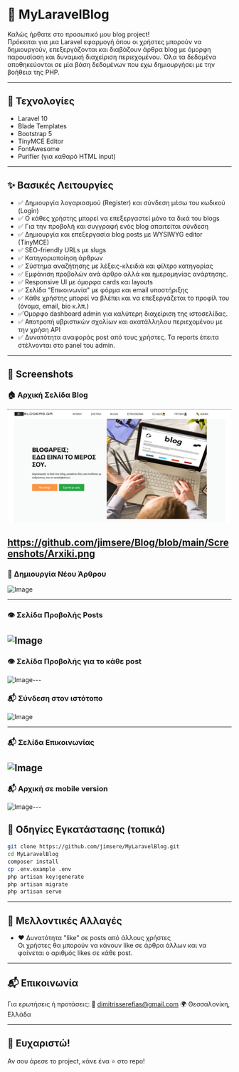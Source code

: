 # 📝 MyLaravelBlog

Καλώς ήρθατε στο προσωπικό μου blog project!  
Πρόκειται για μια Laravel εφαρμογή όπου οι χρήστες μπορούν να δημιουργούν, επεξεργάζονται και διαβάζουν άρθρα blog με όμορφη παρουσίαση και δυναμική διαχείριση περιεχομένου. Όλα τα δεδομένα αποθηκεύονται σε μία βάση δεδομένων που εχω δημιουργήσει με την βοήθεια της PHP.

---

## 🔧 Τεχνολογίες

- Laravel 10
- Blade Templates
- Bootstrap 5
- TinyMCE Editor
- FontAwesome
- Purifier (για καθαρό HTML input)

---

## ✨ Βασικές Λειτουργίες

- ✅ Δημιουργία λογαριασμού (Register) και σύνδεση μέσω του κωδικού (Login)
- ✅ Ο κάθες χρήστης μπορεί να επεξεργαστεί μόνο τα δικά του blogs
- ✅ Για την προβολή και συγγραφή ενός blog απαιτείται σύνδεση
- ✅ Δημιουργία και επεξεργασία blog posts με WYSIWYG editor (TinyMCE)
- ✅ SEO-friendly URLs με slugs
- ✅ Κατηγοριοποίηση άρθρων
- ✅ Σύστημα αναζήτησης με λέξεις-κλειδιά και φίλτρο κατηγορίας
- ✅ Εμφάνιση προβολών ανά άρθρο αλλά και ημερομηνίας ανάρτησης.
- ✅ Responsive UI με όμορφα cards και layouts
- ✅ Σελίδα "Επικοινωνία" με φόρμα και email υποστήριξης
- ✅ Κάθε χρήστης μπορεί να βλέπει και να επεξεργάζεται το προφίλ του (όνομα, email, bio κ.λπ.)
- ✅Όμορφο dashboard admin για καλύτερη διαχείριση της ιστοσελίδας.
- ✅ Αποτροπή υβριστικών σχολίων και ακατάλληλου περιεχομένου με την χρήση API
- ✅ Δυνατότητα αναφοράς post από τους χρήστες. Τα reports έπειτα στέλνονται στο panel του admin.

---

## 📸 Screenshots

### 🏠 Αρχική Σελίδα Blog

![Image](Screenshots/Arxiki.png)

https://github.com/jimsere/Blog/blob/main/Screenshots/Arxiki.png
---

### 📝 Δημιουργία Νέου Άρθρου

![Image](https://github.com/user-attachments/assets/52127cd0-6ca1-464c-8d7d-2ccf59842b05)

---

### 👁️ Σελίδα Προβολής Posts

![Image](https://github.com/user-attachments/assets/fa7f4a2c-a102-4d97-9b19-b6f8e70066ff)
---
### 👁️ Σελίδα Προβολής για το κάθε post

![Image](https://github.com/user-attachments/assets/62df2474-97d9-45cf-891d-ffecf05e4af8)---
### 📬 Σύνδεση στον ιστότοπο

![Image](https://github.com/user-attachments/assets/050d145b-d1a3-4f6a-b0e9-9c7da0b4d40f)

---
### 📬 Σελίδα Επικοινωνίας

![Image](https://github.com/user-attachments/assets/8c759246-2543-472a-96ab-96881afd8458)
---
### 📬 Αρχική σε mobile version

![Image](https://github.com/user-attachments/assets/81ae1c6d-9088-4839-8508-bc836c78e305)---
## 🚀 Οδηγίες Εγκατάστασης (τοπικά)

```bash
git clone https://github.com/jimsere/MyLaravelBlog.git
cd MyLaravelBlog
composer install
cp .env.example .env
php artisan key:generate
php artisan migrate
php artisan serve
```
---

## 🚧 Μελλοντικές Αλλαγές

- ❤️ Δυνατότητα "like" σε posts από άλλους χρήστες  
  Οι χρήστες θα μπορούν να κάνουν like σε άρθρα άλλων και να φαίνεται ο αριθμός likes σε κάθε post.

---

## 📬 Επικοινωνία
Για ερωτήσεις ή προτάσεις: 📧 dimitrisserefias@gmail.com
🌍 Θεσσαλονίκη, Ελλάδα

---

## 🖤 Ευχαριστώ!
Αν σου άρεσε το project, κάνε ένα ⭐ στο repo!
